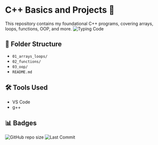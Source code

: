 # C++ Basics and Projects 🚀

This repository contains my foundational C++ programs, covering arrays, loops, functions, OOP, and more.
![Typing Code](https://media.giphy.com/media/qgQUggAC3Pfv687qPC/giphy.gif)

## 📁 Folder Structure
- `01_arrays_loops/`
- `02_functions/`
- `03_oop/`
- `README.md`

## 🛠 Tools Used
- VS Code
- g++

## 📊 Badges
![GitHub repo size](https://img.shields.io/github/repo-size/Dhairya-Nagpaal-006/My-Cpp-Programming)
![Last Commit](https://img.shields.io/github/last-commit/Dhairya-Nagpal-006/My-Cpp-Programming)
